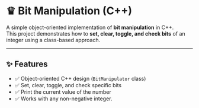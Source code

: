 
# ♛ Bit Manipulation (C++)

A simple object-oriented implementation of **bit manipulation** in C++.  
This project demonstrates how to **set, clear, toggle, and check bits** of an integer using a class-based approach.

---

## ✨ Features

- ✅ Object-oriented C++ design (`BitManipulator` class)  
- ✅ Set, clear, toggle, and check specific bits  
- ✅ Print the current value of the number  
- ✅ Works with any non-negative integer. 
